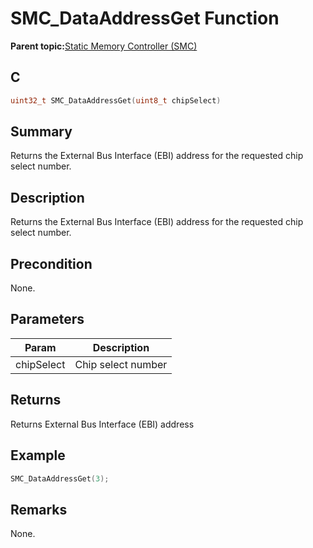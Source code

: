 # SMC\_DataAddressGet Function

**Parent topic:**[Static Memory Controller \(SMC\)](GUID-415D2D33-E3CB-4AD9-961C-49606E718EF0.md)

## C

```c
uint32_t SMC_DataAddressGet(uint8_t chipSelect)
```

## Summary

Returns the External Bus Interface \(EBI\) address for the requested chip select number.

## Description

Returns the External Bus Interface \(EBI\) address for the requested chip select number.

## Precondition

None.

## Parameters

|Param|Description|
|-----|-----------|
|chipSelect|Chip select number|

## Returns

Returns External Bus Interface \(EBI\) address

## Example

```c
SMC_DataAddressGet(3);
```

## Remarks

None.

